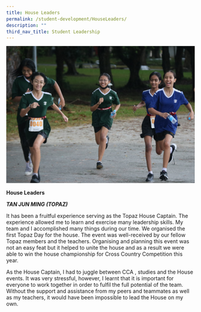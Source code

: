 ```yaml
---
title: House Leaders
permalink: /student-development/HouseLeaders/
description: ""
third_nav_title: Student Leadership
---
```

![](/images/house%20leaders%202.png)

**House Leaders**

***TAN JUN MING (TOPAZ)***

It has been a fruitful experience serving as the Topaz House Captain. The experience allowed me to learn and exercise many leadership skills. My team and I accomplished many things during our time. We organised the first Topaz Day for the house. The event was well-received by our fellow Topaz members and the teachers.  Organising and planning this event was not an easy feat but it helped to unite the house and as a result we were able to win the house championship for Cross Country Competition this year.

As the House Captain, I had to juggle between CCA , studies and the House events. It was very stressful, however, I learnt that it is important for everyone to work together in order to fulfil the full potential of the team. Without the support and assistance from my peers and teammates as well as my teachers, it would have been impossible to lead the House on my own.